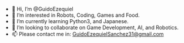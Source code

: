 - 👋 Hi, I’m @GuidoEzequiel
- 👀 I’m interested in Robots, Coding, Games and Food. 
- 🌱 I’m currently learning Python3, and Japanese.
- 💞️ I’m looking to collaborate on Game Development, AI, and Robotics.
- 📫 Please contact me in: GuidoEzequielSanchez31@gmail.com

<!---
GuidoEzequiel/GuidoEzequiel is a ✨ special ✨ repository because its `README.md` (this file) appears on your GitHub profile.
You can click the Preview link to take a look at your changes.
--->
